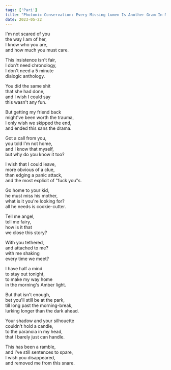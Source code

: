 ```yaml
---
tags: ['Pari']
title: "Photonic Conservation: Every Missing Lumen Is Another Gram In My Chest Cavity"
date: 2023-05-22
---
```


I'm not scared of you  
the way I am of her,  
I know who you are,  
and how much you must care.

This insistence isn't fair,  
I don't need chronology,  
I don't need a 5 minute  
dialogic anthology.

You did the same shit  
that she had done,  
and I wish I could say  
this wasn't any fun.

But getting my friend back  
might've been worth the trauma,  
I only wish we skipped the end,  
and ended this sans the drama.

Got a call from you,  
you told I'm not home,  
and I know that myself,  
but why do you know it too?

I wish that I could leave,  
more obvious of a clue,  
than edging a panic attack,  
and the most explicit of "fuck you"s.

Go home to your kid,  
he must miss his mother,  
what is it you're looking for?  
all he needs is cookie-cutter.

Tell me angel,  
tell me fairy,  
how is it that  
we close this story?

With you tethered,  
and attached to me?  
with me shaking  
every time we meet?

I have half a mind  
to stay out tonight,  
to make my way home  
in the morning's Amber light.

But that isn't enough,  
bet you'll still be at the park,  
till long past the morning-break,  
lurking longer than the dark ahead.

Your shadow and your silhouette  
couldn't hold a candle,  
to the paranoia in my head,  
that I barely just can handle.

This has been a ramble,  
and I've still sentences to spare,  
I wish you disappeared,  
and removed me from this snare.
